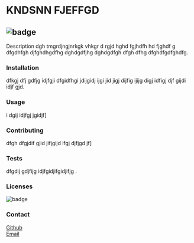 # KNDSNN FJEFFGD

       
        
##            ![badge](https://img.shields.io/badge/license-Mozilla-brightgreen)



Description
dgh tmgrdjngjnrkgk vhkgr d rgjd hghd fgjhdfh hd fjghdf g dfgdhfgh djfghdhgdfhg dghdgdfjhg dghdgdfgh dfgh dfhg dfghdfgdfghdfg.
        
### Installation
dfkgj dfj gdfjg idjfgji dfgidfhgi jdijgidj ijgi jid jigj dijfig ijijg digj idfigj djf gijdi idjf gjd.

### Usage
i dgij idjfgj jgidjf]

### Contributing
dfgh dfgjdif gjid jifjgijd ifgj djfjgd jf]

### Tests
dfgdij gdjfijg idjfgidjifgidjifjg .

### Licenses
![badge](https://img.shields.io/badge/license-Mozilla-brightgreen)

### Contact
[Github](https://www.github.com/hpere102) <br>
[Email](mailto:dannyp@ymail.com)
        
        
        